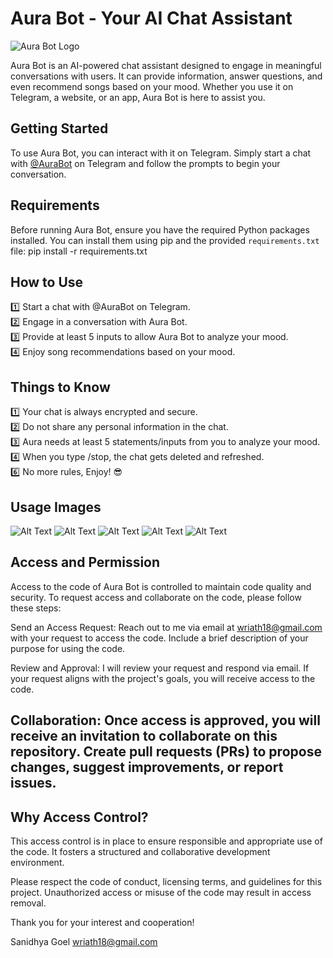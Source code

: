 # Aura Bot - Your AI Chat Assistant

![Aura Bot Logo](images/Cover.jpg)

Aura Bot is an AI-powered chat assistant designed to engage in meaningful conversations with users. It can provide information, answer questions, and even recommend songs based on your mood. Whether you use it on Telegram, a website, or an app, Aura Bot is here to assist you.

## Getting Started

To use Aura Bot, you can interact with it on Telegram. Simply start a chat with [@AuraBot](https://t.me/Aura_Ai_18_Bot) on Telegram and follow the prompts to begin your conversation.

## Requirements

Before running Aura Bot, ensure you have the required Python packages installed. You can install them using pip and the provided `requirements.txt` file:
pip install -r requirements.txt


## How to Use
1️⃣ Start a chat with @AuraBot on Telegram.  
2️⃣ Engage in a conversation with Aura Bot.  
3️⃣ Provide at least 5 inputs to allow Aura Bot to analyze your mood.  
4️⃣ Enjoy song recommendations based on your mood.  


## Things to Know
1️⃣ Your chat is always encrypted and secure.  
2️⃣ Do not share any personal information in the chat.  
3️⃣ Aura needs at least 5 statements/inputs from you to analyze your mood.  
4️⃣ When you type /stop, the chat gets deleted and refreshed.  
6️⃣ No more rules, Enjoy! 😎  



## Usage Images
![Alt Text](images/conversation.jpeg)
![Alt Text](images/emotion.jpeg)
![Alt Text](images/hindi.jpeg)
![Alt Text](images/hinglish.jpeg)
![Alt Text](images/hindi-2.jpeg)




## Access and Permission
Access to the code of Aura Bot is controlled to maintain code quality and security. To request access and collaborate on the code, please follow these steps:

Send an Access Request: Reach out to me via email at wriath18@gmail.com with your request to access the code. Include a brief description of your purpose for using the code.

Review and Approval: I will review your request and respond via email. If your request aligns with the project's goals, you will receive access to the code.

## Collaboration: Once access is approved, you will receive an invitation to collaborate on this repository. Create pull requests (PRs) to propose changes, suggest improvements, or report issues.

## Why Access Control?

This access control is in place to ensure responsible and appropriate use of the code. It fosters a structured and collaborative development environment.

Please respect the code of conduct, licensing terms, and guidelines for this project. Unauthorized access or misuse of the code may result in access removal.

Thank you for your interest and cooperation!

Sanidhya Goel
wriath18@gmail.com
